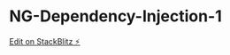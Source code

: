 # NG-Dependency-Injection-1

[Edit on StackBlitz ⚡️](https://stackblitz.com/edit/ng-1-dependency-injection-wotking)
